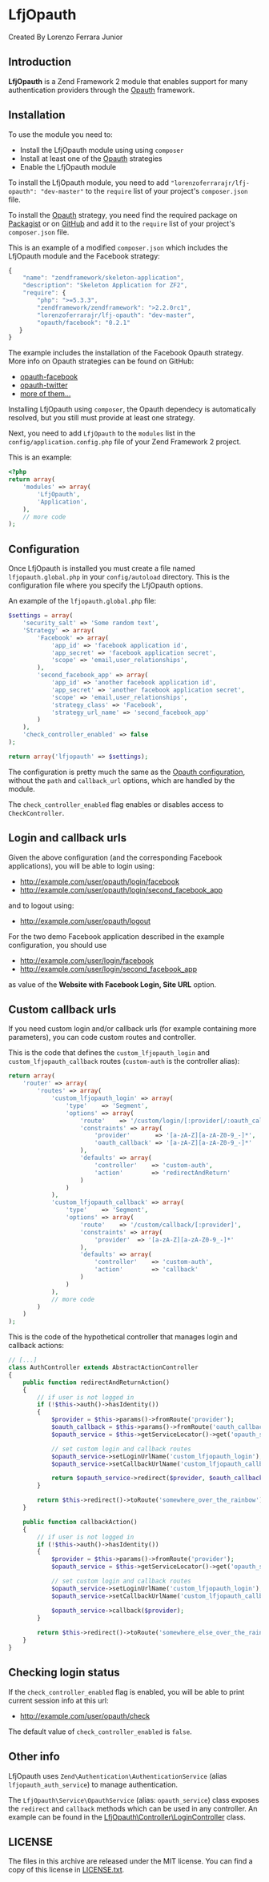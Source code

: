 LfjOpauth
=========

Created By Lorenzo Ferrara Junior

Introduction
------------

**LfjOpauth** is a Zend Framework 2 module that enables support for many authentication providers through the [Opauth](http://opauth.org/) framework.

Installation
-----

To use the module you need to:

- Install the LfjOpauth module using using `composer`
- Install at least one of the [Opauth](http://opauth.org/) strategies
- Enable the LfjOpauth module

To install the LfjOpauth module, you need to add `"lorenzoferrarajr/lfj-opauth": "dev-master"` to the `require` list of your project's `composer.json` file.

To install the [Opauth](https://github.com/opauth) strategy, you need find the required 
package on [Packagist](https://packagist.org/search/?q=opauth) or on [GitHub](https://github.com/opauth) and add it to the `require` 
list of your project's `composer.json` file.

This is an example of a modified `composer.json` which includes the LfjOpauth module and the Facebook strategy:

```javascript
{
    "name": "zendframework/skeleton-application",
    "description": "Skeleton Application for ZF2",
    "require": {
        "php": ">=5.3.3",
        "zendframework/zendframework": ">2.2.0rc1",
        "lorenzoferrarajr/lfj-opauth": "dev-master",
        "opauth/facebook": "0.2.1"
   }
}
```

The example includes the installation of the Facebook Opauth strategy. More info on Opauth strategies can be found on GitHub:

- [opauth-facebook](https://github.com/opauth/facebook)
- [opauth-twitter](https://github.com/opauth/twitter)
- [more of them...](https://github.com/opauth)

Installing LfjOpauth using `composer`, the Opauth dependecy is automatically resolved, but you still must provide at least one strategy.

Next, you need to add `LfjOpauth` to the `modules` list in the `config/application.config.php` file of your Zend Framework 2 project.

This is an example:

```php
<?php
return array(
    'modules' => array(
        'LfjOpauth',
        'Application',
    ),
    // more code
);
```

Configuration
-----

Once LfjOpauth is installed you must create a file named `lfjopauth.global.php` in your `config/autoload` directory. This is the configuration file where you specify the LfjOpauth options.

An example of the `lfjopauth.global.php` file:

```php
$settings = array(
    'security_salt' => 'Some random text',
    'Strategy' => array(
        'Facebook' => array(
            'app_id' => 'facebook application id',
            'app_secret' => 'facebook application secret',
            'scope' => 'email,user_relationships',
        ),
        'second_facebook_app' => array(
            'app_id' => 'another facebook application id',
            'app_secret' => 'another facebook application secret',
            'scope' => 'email,user_relationships',
            'strategy_class' => 'Facebook',
            'strategy_url_name' => 'second_facebook_app'
        )
    ),
    'check_controller_enabled' => false
);

return array('lfjopauth' => $settings);
```

The configuration is pretty much the same as the [Opauth configuration](https://github.com/uzyn/opauth/blob/master/example/opauth.conf.php.default), without the `path` and `callback_url` options, which are handled by the module.

The `check_controller_enabled` flag enables or disables access to `CheckController`.

Login and callback urls
-----

Given the above configuration (and the corresponding Facebook applications), you will be able to login using:

- http://example.com/user/opauth/login/facebook
- http://example.com/user/opauth/login/second_facebook_app

and to logout using:

- http://example.com/user/opauth/logout

For the two demo Facebook application described in the example configuration, you should use

- http://example.com/user/login/facebook
- http://example.com/user/login/second_facebook_app

as value of the **Website with Facebook Login, Site URL** option.

Custom callback urls
-----

If you need custom login and/or callback urls (for example containing more parameters), you can code custom routes and controller.

This is the code that defines the `custom_lfjopauth_login` and `custom_lfjopauth_callback` routes (`custom-auth` is the controller alias):

```php
return array(
    'router' => array(
        'routes' => array(
            'custom_lfjopauth_login' => array(
                'type'    => 'Segment',
                'options' => array(
                    'route'    => '/custom/login/[:provider[/:oauth_callback]]',
                    'constraints' => array(
                        'provider'       => '[a-zA-Z][a-zA-Z0-9_-]*',
                        'oauth_callback' => '[a-zA-Z][a-zA-Z0-9_-]*'
                    ),
                    'defaults' => array(
                        'controller'    => 'custom-auth',
                        'action'        => 'redirectAndReturn'
                    )
                )
            ),
            'custom_lfjopauth_callback' => array(
                'type'    => 'Segment',
                'options' => array(
                    'route'    => '/custom/callback/[:provider]',
                    'constraints' => array(
                        'provider'  => '[a-zA-Z][a-zA-Z0-9_-]*'
                    ),
                    'defaults' => array(
                        'controller'    => 'custom-auth',
                        'action'        => 'callback'
                    )
                )
            ),
            // more code
        )
    )
);
```

This is the code of the hypothetical controller that manages login and callback actions:

```php
// [...]
class AuthController extends AbstractActionController
{
    public function redirectAndReturnAction()
    {
        // if user is not logged in
        if (!$this->auth()->hasIdentity())
        {
       	    $provider = $this->params()->fromRoute('provider');
       	    $oauth_callback = $this->params()->fromRoute('oauth_callback');
            $opauth_service = $this->getServiceLocator()->get('opauth_service');

            // set custom login and callback routes
            $opauth_service->setLoginUrlName('custom_lfjopauth_login');
            $opauth_service->setCallbackUrlName('custom_lfjopauth_callback');

            return $opauth_service->redirect($provider, $oauth_callback);
        }

        return $this->redirect()->toRoute('somewhere_over_the_rainbow');
    }

    public function callbackAction()
    {
        // if user is not logged in
        if (!$this->auth()->hasIdentity())
        {
       	    $provider = $this->params()->fromRoute('provider');
       	    $opauth_service = $this->getServiceLocator()->get('opauth_service');

            // set custom login and callback routes
            $opauth_service->setLoginUrlName('custom_lfjopauth_login');
            $opauth_service->setCallbackUrlName('custom_lfjopauth_callback');

            $opauth_service->callback($provider);
        }
	
        return $this->redirect()->toRoute('somewhere_else_over_the_rainbow');
    }
}
```

Checking login status
-----

If the `check_controller_enabled` flag is enabled, you will be able to print current session info at this url:

- http://example.com/user/opauth/check

The default value of `check_controller_enabled` is `false`.

Other info
-----

LfjOpauth uses `Zend\Authentication\AuthenticationService` (alias `lfjopauth_auth_service`) to manage authentication.

The `LfjOpauth\Service\OpauthService` (alias: `opauth_service`) class exposes the `redirect` and `callback` methods which can be used in any controller. An example can be found in the [LfjOpauth\Controller\LoginController](https://github.com/lorenzoferrarajr/LfjOpauth/blob/master/src/LfjOpauth/Controller/LoginController.php) class.

LICENSE
-----

The files in this archive are released under the MIT license. You can find a copy of this license in [LICENSE.txt](LICENSE.txt).